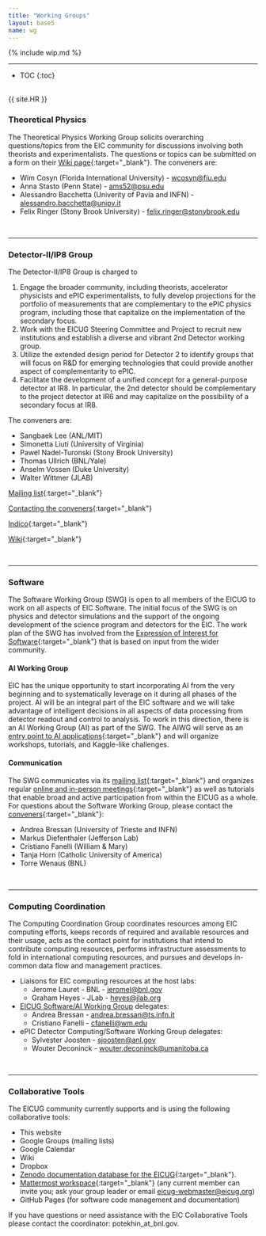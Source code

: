```yaml
---
title: "Working Groups"
layout: base5
name: wg
---
```


{% include wip.md %}

---

* TOC
{:toc}

<span id="theoretical-physics"><br/></span>
{{ site.HR }}

### Theoretical Physics  

The Theoretical Physics Working Group solicits overarching questions/topics from the EIC community for discussions involving both theorists and experimentalists. The questions or topics can be submitted on a form on their [Wiki page](https://wiki.bnl.gov/eicug/index.php/Theory){:target="_blank"}. The conveners are:
* Wim Cosyn (Florida International University) - <wcosyn@fiu.edu>
* Anna Stasto (Penn State) - <ams52@psu.edu>
* Alessandro Bacchetta (Univerity of Pavia and INFN) - <alessandro.bacchetta@unipv.it>
* Felix Ringer (Stony Brook University) - <felix.ringer@stonybrook.edu>

<span id="detector-II"><br/></span>

---

### Detector-II/IP8 Group

The Detector-II/IP8 Group is charged to
1. Engage the broader community, including theorists, accelerator physicists and ePIC
experimentalists, to fully develop projections for the portfolio of measurements that are
complementary to the ePIC physics program, including those that capitalize on the implementation
of the secondary focus.
2. Work with the EICUG Steering Committee and Project to recruit new institutions and establish a
diverse and vibrant 2nd Detector working group.
3. Utilize the extended design period for Detector 2 to identify groups that will focus on R&D for
emerging technologies that could provide another aspect of complementarity to ePIC.
4. Facilitate the development of a unified concept for a general-purpose detector at IR8. In particular,
the 2nd detector should be complementary to the project detector at IR6 and may capitalize on the
possibility of a secondary focus at IR8.

The conveners are:
* Sangbaek Lee (ANL/MIT)
* Simonetta Liuti (University of Virginia)
* Pawel Nadel-Turonski (Stony Brook University)
* Thomas Ullrich (BNL/Yale)
* Anselm Vossen (Duke University)
* Walter Wittmer (JLAB)

[Mailing list](mailto:eic-det2-l@lists.bnl.gov){:target="_blank"} 

[Contacting the conveners](eic-det2-conveners-l@lists.bnl.gov){:target="_blank"} 

[Indico](https://indico.bnl.gov/category/439/){:target="_blank"} 

[Wiki](https://wiki.bnl.gov/eic-detector-2/){:target="_blank"}


<span id="software"><br/></span>

---

### Software

The Software Working Group (SWG) is open to all members of the EICUG to work on all aspects of EIC Software. The initial focus of the SWG is on physics and detector simulations and the support of the ongoing development of the science program and detectors for the EIC. The work plan of the SWG has involved from the [Expression of Interest for Software](https://eic.github.io/activities/eoi.html){:target="_blank"} that is based on input from the wider community.

#### AI Working Group

EIC has the unique opportunity to start incorporating AI from the very beginning and to systematically leverage on it during all phases of the project. AI will be an integral part of the EIC software and we will take advantage of intelligent decisions in all aspects of data processing from detector readout and control to analysis. To work in this direction, there is an AI Working Group (AI) as part of the SWG. The AIWG will serve as an [entry point to AI applications](https://eic.ai){:target="_blank"} and will organize workshops, tutorials, and Kaggle-like challenges. 

#### Communication
The SWG communicates via its [mailing list](mailto:eicug-software@eicug.org){:target="_blank"} and organizes regular [online and in-person meetings](https://indico.bnl.gov/category/301/){:target="_blank"} as well as tutorials that enable broad and active participation from within the EICUG as a whole. For questions about the Software Working Group, please contact the [conveners](mailto:eicug-software-conveners@eicug.org){:target="_blank"}: 
* Andrea Bressan (University of Trieste and INFN)
* Markus Diefenthaler (Jefferson Lab)
* Cristiano Fanelli (William & Mary)
* Tanja Horn (Catholic University of America)
* Torre Wenaus (BNL)

<span id="computing-coordination"><br/></span>

---

### Computing&nbsp;Coordination

The Computing Coordination Group coordinates resources among EIC computing efforts, keeps records of required and available resources and their usage, acts as the contact point for institutions that intend to contribute computing resources, performs infrastructure assessments to fold in international computing resources, and pursues and develops in-common data flow and management practices.
* Liaisons for EIC computing resources at the host labs:
    * Jerome Lauret - BNL - <jeromel@bnl.gov>
    * Graham Heyes - JLab - <heyes@jlab.org>
* [EICUG Software/AI Working Group](#software) delegates:
    * Andrea Bressan - <andrea.bressan@ts.infn.it>
    * Cristiano Fanelli - <cfanelli@wm.edu>
* ePIC Detector Computing/Software Working Group delegates:
    * Sylvester Joosten - <sjoosten@anl.gov>
    * Wouter Deconinck - <wouter.deconinck@umanitoba.ca>

<span id="collaborative-tools"><br/></span>

---

### Collaborative Tools

The EICUG community currently supports and is using the following collaborative tools:
* This website
* Google Groups (mailing lists)
* Google Calendar
* Wiki
* Dropbox
* [Zenodo documentation database for the EICUG](https://zenodo.org/communities/eicug/){:target="_blank"}.
* [Mattermost workspace](https://eic.cloud.mattermost.com/){:target="_blank"} (any current member can invite you; ask your group leader or email [eicug-webmaster@eicug.org](mailto:eicug-webmaster@eicug.org))
* GitHub Pages (for software code management and documentation)

If you have questions or need assistance with the EIC Collaborative Tools please contact
the coordinator: potekhin_at_bnl.gov.

